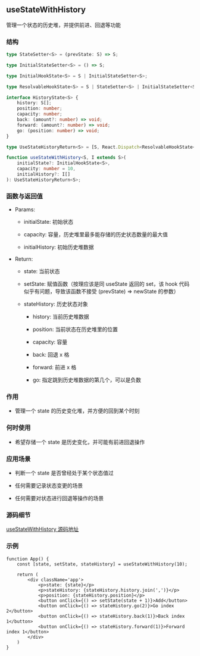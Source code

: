 ## useStateWithHistory

管理一个状态的历史堆，并提供前进、回退等功能

### 结构

```ts
type StateSetter<S> = (prevState: S) => S;

type InitialStateSetter<S> = () => S;

type InitialHookState<S> = S | InitialStateSetter<S>;

type ResolvableHookState<S> = S | StateSetter<S> | InitialStateSetter<S>;

interface HistoryState<S> {
    history: S[];
    position: number;
    capacity: number;
    back: (amount?: number) => void;
    forward: (amount?: number) => void;
    go: (position: number) => void;
}

type UseStateHistoryReturn<S> = [S, React.Dispatch<ResolvableHookState<S>>, HistoryState<S>];

function useStateWithHistory<S, I extends S>(
    initialState?: InitialHookState<S>,
    capacity: number = 10,
    initialHistory?: I[]
): UseStateHistoryReturn<S>;
```

### 函数与返回值

- Params:

    - initialState: 初始状态

    - capacity: 容量，历史堆里最多能存储的历史状态数量的最大值

    - initialHistory: 初始历史堆数据

- Return:

    - state: 当前状态

    - setState: 赋值函数（按理应该是同 useState 返回的 set，该 hook 代码似乎有问题，导致该函数不接受 (prevState) => newState 的参数）

    - stateHistory: 历史状态对象

        - history: 当前历史堆数据

        - position: 当前状态在历史堆里的位置

        - capacity: 容量

        - back: 回退 x 格

        - forward: 前进 x 格

        - go: 指定跳到历史堆数据的第几个，可以是负数

### 作用

- 管理一个 state 的历史变化堆，并方便的回到某个时刻

### 何时使用

- 希望存储一个 state 是历史变化，并可能有前进回退操作

### 应用场景

- 判断一个 state 是否曾经处于某个状态值过

- 任何需要记录状态变更的场景

- 任何需要对状态进行回退等操作的场景

### 源码细节

[useStateWithHistory 源码地址](https://github.com/streamich/react-use/blob/master/src/useStateWithHistory.ts)

### 示例

```tsx
function App() {
    const [state, setState, stateHistory] = useStateWithHistory(10);

    return (
        <div className='app'>
            <p>state: {state}</p>
            <p>stateHistory: {stateHistory.history.join(',')}</p>
            <p>position: {stateHistory.position}</p>
            <button onClick={() => setState(state + 1)}>Add</button>
            <button onClick={() => stateHistory.go(2)}>Go index 2</button>
            <button onClick={() => stateHistory.back(1)}>Back index 1</button>
            <button onClick={() => stateHistory.forward(1)}>Forward index 1</button>
        </div>
    )
}
```
